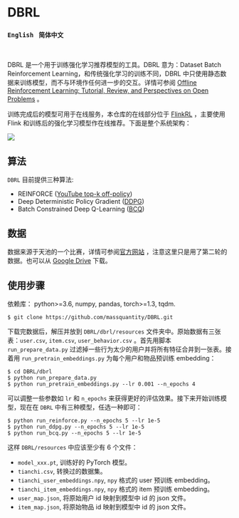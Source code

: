 # DBRL

### `English`  &nbsp;  `简体中文`

<br>

DBRL 是一个用于训练强化学习推荐模型的工具。DBRL 意为：Dataset Batch Reinforcement Learning，和传统强化学习的训练不同，DBRL 中只使用静态数据来训练模型，而不与环境作任何进一步的交互。详情可参阅 [Offline Reinforcement Learning: Tutorial, Review, and Perspectives on Open Problems](https://arxiv.org/pdf/2005.01643.pdf) 。

训练完成后的模型可用于在线服务，本仓库的在线部分位于 [FlinkRL](https://github.com/massquantity/flink-reinforcement-learning) ，主要使用 Flink 和训练后的强化学习模型作在线推荐。下面是整个系统架构：

![](/home/massquantity/Documents/Flink_RL/readme2.png)



## 算法

`DBRL` 目前提供三种算法:

+ REINFORCE ([YouTube top-k off-policy](https://arxiv.org/pdf/1812.02353.pdf))
+ Deep Deterministic Policy Gradient ([DDPG](https://arxiv.org/pdf/1509.02971.pdf))
+ Batch Constrained Deep Q-Learning ([BCQ](https://arxiv.org/pdf/1812.02900.pdf))



## 数据

数据来源于天池的一个比赛，详情可参阅[官方网站](https://tianchi.aliyun.com/competition/entrance/231721/information?lang=zh-cn) ，注意这里只是用了第二轮的数据。也可以从 [Google Drive](https://drive.google.com/file/d/1erBjYEOa7IuOIGpI8pGPn1WNBAC4Rv0-/view?usp=sharing) 下载。



## 使用步骤

依赖库： python>=3.6, numpy, pandas, torch>=1.3, tqdm.

```shell
$ git clone https://github.com/massquantity/DBRL.git
```

下载完数据后，解压并放到 `DBRL/dbrl/resources` 文件夹中。原始数据有三张表：`user.csv`, `item.csv`, `user_behavior.csv` 。首先用脚本 `run_prepare_data.py` 过滤掉一些行为太少的用户并将所有特征合并到一张表。接着用 `run_pretrain_embeddings.py` 为每个用户和物品预训练 embedding：

```shell
$ cd DBRL/dbrl
$ python run_prepare_data.py
$ python run_pretrain_embeddings.py --lr 0.001 --n_epochs 4
```

可以调整一些参数如 `lr` 和 `n_epochs`  来获得更好的评估效果。接下来开始训练模型，现在在 `DBRL` 中有三种模型，任选一种即可：

```shell
$ python run_reinforce.py --n_epochs 5 --lr 1e-5
$ python run_ddpg.py --n_epochs 5 --lr 1e-5
$ python run_bcq.py --n_epochs 5 --lr 1e-5
```

这样 `DBRL/resources` 中应该至少有 6 个文件：

+ `model_xxx.pt`, 训练好的 PyTorch 模型。
+ `tianchi.csv`, 转换过的数据集。
+ `tianchi_user_embeddings.npy`,  `npy` 格式的 user 预训练 embedding。
+ `tianchi_item_embeddings.npy`,  `npy` 格式的 item 预训练 embedding。
+ `user_map.json`,  将原始用户 id 映射到模型中 id 的 json 文件。
+ `item_map.json`,  将原始物品 id 映射到模型中 id 的 json 文件。





